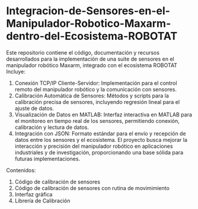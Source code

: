 # Integracion-de-Sensores-en-el-Manipulador-Robotico-Maxarm-dentro-del-Ecosistema-ROBOTAT
Este repositorio contiene el código, documentación y recursos desarrollados para la implementación de una suite de sensores en el manipulador robótico Maxarm, integrado con el ecosistema ROBOTAT
Incluye:

1. Conexión TCP/IP Cliente-Servidor: Implementación para el control remoto del manipulador robótico y la comunicación con sensores.
2. Calibración Automática de Sensores: Métodos y scripts para la calibración precisa de sensores, incluyendo regresión lineal para el ajuste de datos.
3. Visualización de Datos en MATLAB: Interfaz interactiva en MATLAB para el monitoreo en tiempo real de los sensores, permitiendo conexión, calibración y lectura de datos.
4. Integración con JSON: Formato estándar para el envío y recepción de datos entre los sensores y el ecosistema.
El proyecto busca mejorar la interacción y precisión del manipulador robótico en aplicaciones industriales y de investigación, proporcionando una base sólida para futuras implementaciones.

Contenidos:
1. Código de calibración de sensores
2. Código de calibración de sensores con rutina de movimimiento
3. Interfaz gráfica
4. Librería de Calibración
